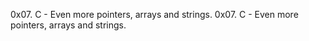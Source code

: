 0x07. C - Even more pointers, arrays and strings.
0x07. C - Even more pointers, arrays and strings.
